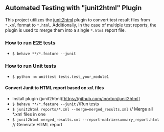 ## Automated Testing with "junit2html" Plugin

This project utilizes the [junit2html](https://github.com/inorton/junit2html) plugin to convert test result files from `*.xml` format to `*.html`. Additionally, in the case of multiple test reports, the plugin is used to merge them into a single `*.html` report file.

### How to run E2E tests 
- `$ behave **/*.feature --junit`

### How to run Unit tests 
- `$ python -m unittest tests.test_your_module1`

#### Convert Junit to HTML report based on `xml` files
- Install plugin (junit2html)[https://github.com/inorton/junit2html]
- `$ behave **/*.feature --junit` //Run tests
- `$ junit2html reports/*.xml --merge=merged_results.xml` // Merge all *.xml files in one
- `$ junit2html merged_results.xml --report-matrix=summary_report.html` // Generate HTML report
